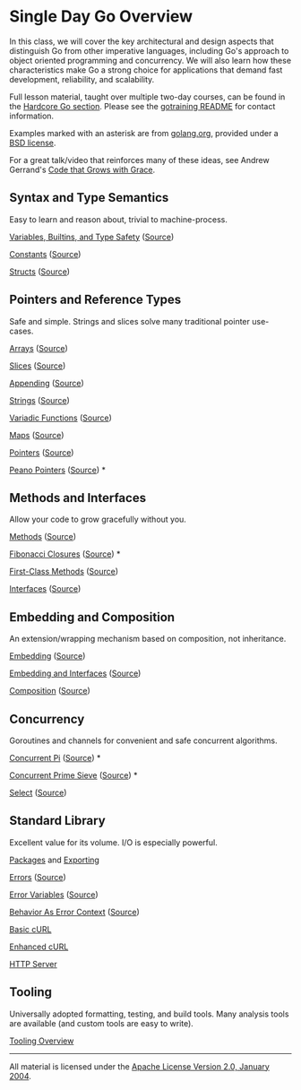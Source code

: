 # Single Day Go Overview

In this class, we will cover the key architectural and design aspects that distinguish Go from other imperative languages, including Go's approach to object oriented programming and concurrency. We will also learn how these characteristics make Go a strong choice for applications that demand fast development, reliability, and scalability.

Full lesson material, taught over multiple two-day courses, can be found in the [Hardcore Go section](../hardcorego/README.md). Please see the [gotraining README](../../README.md) for contact information.

Examples marked with an asterisk are from [golang.org](http://golang.org/), provided under a [BSD license](https://golang.org/LICENSE).

For a great talk/video that reinforces many of these ideas, see Andrew Gerrand's [Code that Grows with Grace](https://talks.golang.org/2012/chat.slide).

## Syntax and Type Semantics

Easy to learn and reason about, trivial to machine-process.

[Variables, Builtins, and Type Safety](http://play.golang.org/p/6w6hBNE75a) ([Source](../../../topics/variables/example1/example1.go))

[Constants](http://play.golang.org/p/ZHfzj2_Rse) ([Source](misc/consts/main.go))

[Structs](http://play.golang.org/p/TAX6NpPaEu) ([Source](../../../topics/struct_types/example1/example1.go))

## Pointers and Reference Types

Safe and simple. Strings and slices solve many traditional pointer use-cases.

[Arrays](http://play.golang.org/p/2D24t6fbW_) ([Source](../../../topics/arrays/example1/example1.go))

[Slices](http://play.golang.org/p/AFb1SZ_1WZ) ([Source](../../../topics/slices/example3/example3.go))

[Appending](http://play.golang.org/p/BSNAUj2pd-) ([Source](../../../topics/slices/exercises/exercise1/exercise1.go))

[Strings](http://play.golang.org/p/W3c_iWsvqj) ([Source](../../../topics/slices/example5/example5.go))

[Variadic Functions](http://play.golang.org/p/5uDVuormwB) ([Source](../../../topics/slices/example6/example6.go))

[Maps](http://play.golang.org/p/FcY_0ckwOZ) ([Source](../../../topics/maps/example3/example3.go))

[Pointers](http://play.golang.org/p/FWmGnVUDoA) ([Source](../../../topics/pointers/example2/example2.go))

[Peano Pointers](http://play.golang.org/p/7XdrgbTfZn) ([Source](https://golang.org/doc/play/peano.go)) *

## Methods and Interfaces

Allow your code to grow gracefully without you.

[Methods](http://play.golang.org/p/ovMH0wrl4B) ([Source](../../../topics/methods/example1/example1.go))

[Fibonacci Closures](http://play.golang.org/p/A0nH96VB4S) ([Source](https://golang.org/doc/play/fib.go)) *

[First-Class Methods](http://play.golang.org/p/MNI1jR8Ets) ([Source](../../../topics/methods/advanced/example1/example1.go))

[Interfaces](http://play.golang.org/p/CaBE4Z8-VR) ([Source](../../../topics/interfaces/exercises/exercise1/exercise1.go))

## Embedding and Composition

An extension/wrapping mechanism based on composition, not inheritance.

[Embedding](http://play.golang.org/p/wAV3xnKj60) ([Source](../../../topics/embedding/example2/example2.go))

[Embedding and Interfaces](http://play.golang.org/p/_MiwwXZbVI) ([Source](../../../topics/embedding/example3/example3.go))

[Composition](http://play.golang.org/p/QnkL-UIVJN) ([Source](../../../topics/composition/example2/example2.go))

## Concurrency

Goroutines and channels for convenient and safe concurrent algorithms.

[Concurrent Pi](http://play.golang.org/p/RdbPXQcZHi) ([Source](https://golang.org/doc/play/pi.go)) *

[Concurrent Prime Sieve](https://golang.org/s/prime-sieve) ([Source](https://golang.org/doc/play/sieve.go)) *

[Select](http://play.golang.org/p/Sv_eWCWqiJ) ([Source](../../../topics/channels/example4/example4.go))

## Standard Library

Excellent value for its volume. I/O is especially powerful.

[Packages](../../../topics/exporting/example5/example5.go) and [Exporting](../../../topics/exporting/example5/users/users.go)

[Errors](http://play.golang.org/p/PiSDQj1UCB) ([Source](../../../topics/error_handling/example1/example1.go))

[Error Variables](https://play.golang.org/p/FRnwmQx_ZI) ([Source](../../../topics/error_handling/example2/example2.go))

[Behavior As Error Context](http://play.golang.org/p/6GYqwSxHjI) ([Source](../../../topics/error_handling/example4/example4.go))

[Basic cURL](misc/curl1/gocurl.go)

[Enhanced cURL](misc/curl2/gocurl.go)

[HTTP Server](misc/serv/serv.go)

## Tooling

Universally adopted formatting, testing, and build tools. Many analysis tools are available (and custom tools are easy to write).

[Tooling Overview](http://go-talks.appspot.com/github.com/xtblog/gotalks/tools.slide)

___
All material is licensed under the [Apache License Version 2.0, January 2004](http://www.apache.org/licenses/LICENSE-2.0).

